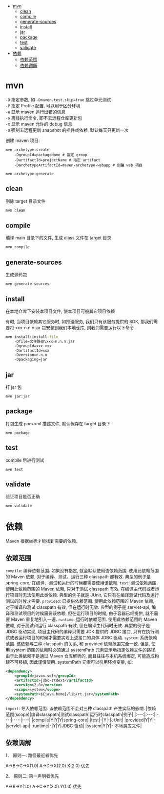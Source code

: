 <!-- TOC -->

- [mvn](#mvn)
    - [clean](#clean)
    - [compile](#compile)
    - [generate-sources](#generate-sources)
    - [install](#install)
    - [jar](#jar)
    - [package](#package)
    - [test](#test)
    - [validate](#validate)
- [依赖](#依赖)
    - [依赖范围](#依赖范围)
    - [依赖调解](#依赖调解)

<!-- /TOC -->

# mvn

`-D` 指定参数, 如 `-Dmaven.test.skip=true` 跳过单元测试<br>
`-P` 指定 Profile 配置, 可以用于区分环境<br>
`-e` 显示 maven 运行出错的信息<br>
`-o` 离线执行命令, 即不去远程仓库更新包<br>
`-X` 显示 maven 允许的 debug 信息<br>
`-U` 强制去远程更新 snapshot 的插件或依赖, 默认每天只更新一次<br>

创建 maven 项目: <br>
```
mvn archetype:create
    -DgroupId=packageName # 指定 group
    -DartifactId=projectName # 指定 artifact
    -DarchetypeArtifactId=maven-archetype-webapp # 创建 web 项目
    
mvn archetype:generate
```

## clean 

删除 target 目录文件

```cmd
mvn clean
```

## compile 

编译 main 目录下的文件, 生成 class 文件在 target 目录

```cmd
mvn compile
```

## generate-sources

生成源码包

```
mvn generate-sources
```

## install

在本地仓库下安装本项目文件, 使本项目可被其它项目依赖

有时, 当项目依赖其它服务时, 如推送服务, 我们只有该服务提供的 SDK, 那我们需要将 xxx-n.n.n.jar 包安装到我们本地仓库, 则我们需要运行以下命令

```cmd
mvn install:install-file
    -Dfile=文件路径\xxx-n.n.n.jar
    -DgroupId=xxx.xxx
    -DartifactId=xxx
    -Dversion=n.n.n
    -Dpackaging=jar
```

## jar

打 jar 包

```
mvn jar:jar
```

## package

打包生成 pom.xml 描述文件, 默认保存在 target 目录下

```
mvn package
```

## test

compile 后进行测试

```
mvn test
```

## validate

验证项目是否正确

```
mvn validate
```

# 依赖

Maven 根据坐标才能找到需要的依赖.

## 依赖范围

`compile`: 编译依赖范围. 如果没有指定, 就会默认使用该依赖范围. 使用此依赖范围的 Maven 依赖, 对于编译、测试、运行三种 classpath 都有效. 典型的例子是 spring-core, 在编译、测试和运行的时候都需要使用该依赖.
`test`: 测试依赖范围. 使用此依赖范围的 Maven 依赖, 只对于测试 classpath 有效, 在编译主代码或者运行项目时无法使用此类依赖. 典型的例子就是 JUnit, 它只有在编译测试代码及运行测试的时候才需要.
`provided`: 已提供依赖范围. 使用此依赖范围的 Maven 依赖, 对于编译和测试 classpath 有效, 但在运行时无效. 典型的例子是 servlet-api, 编译和测试项目的时候需要该依赖, 但在运行项目的时候, 由于容器已经提供, 就不需要 Maven 重复地引入一遍.
`runtime`: 运行时依赖范围. 使用此依赖范围的 Maven 依赖, 对于测试和运行 classpath 有效, 但在编译主代码时无效. 典型的例子是 JDBC 驱动实现, 项目主代码的编译只需要 JDK 提供的 JDBC 接口, 只有在执行测试或者运行项目的时候才需要实现上述接口的具体 JDBC 驱动.
`system`: 系统依赖范围. 该依赖与三种 classpath 的关系, 和 provided 依赖范围完全一致. 但是, 使用 system 范围的依赖时必须通过 systemPath 元素显示地指定依赖文件的路径. 由于此类依赖不是通过 Maven 仓库解析的, 而且往往与本机系统绑定, 可能造成构建不可移植, 因此谨慎使用. systemPath 元素可以引用环境变量, 如: 
```xml
<dependency>
	<groupId>javax.sql</groupId>
	<artifactId>jdbc-stdext</artifactId>
	<version>2.0</version>
	<scope>system</scope>
	<systemPath>${java.home}/lib/rt.jar</systemPath>
</dependency>
```
`import`: 导入依赖范围. 该依赖范围不会对三种 classpath 产生实际的影响.
|依赖范围(scope)|编译classpath|测试classpath|运行时classpath|例子|
|:---:|:---:|:---:|:---:|:---|
|compile|Y|Y|Y|spring-core|
|test|-|Y|-|JUnit|
|provided|Y|Y|-|servlet-api|
|runtime|-|Y|Y|JDBC 驱动|
|system|Y|Y|-|本地类库文件|

## 依赖调解

1、 原则一: 路径最近者优先

A->B->C->X(1.0)
A->D->X(2.0)
X(2.0) 优先

2、 原则二: 第一声明者优先

A->B->Y(1.0)
A->C->Y(2.0)
Y(1.0) 优先